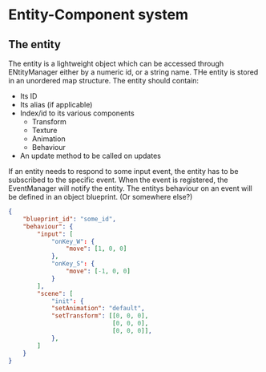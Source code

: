 # Entity-Component system
## The entity
The entity is a lightweight object which can be accessed through ENtityManager either by a numeric id, or a string name.
THe entity is stored in an unordered map structure.
The entity should contain:
* Its ID
* Its alias (if applicable)
* Index/id to its various components
  * Transform
  * Texture
  * Animation
  * Behaviour
* An update method to be called on updates

If an entity needs to respond to some input event, the entity has to be subscribed to the specific event. When the event is registered, the EventManager will notify the entity. The entitys behaviour on an event will be defined in an object blueprint. (Or somewhere else?)

``` json
{
    "blueprint_id": "some_id",
    "behaviour": {
        "input": [
            "onKey_W": {
                "move": [1, 0, 0]
            },
            "onKey_S": {
                "move": [-1, 0, 0]
            }
        ],
        "scene": [
            "init": {
            "setAnimation": "default",
            "setTransform": [[0, 0, 0],
                             [0, 0, 0],
                             [0, 0, 0]],
            },
        ]
    }
}
```